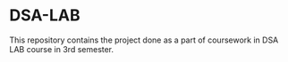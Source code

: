 # DSA-LAB
This repository contains the project done as a part of coursework in DSA LAB course in 3rd semester.
